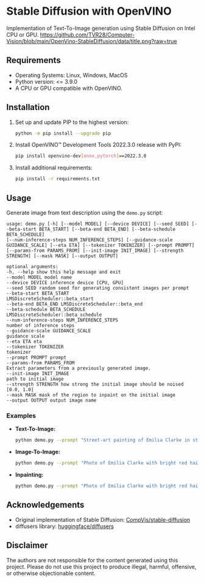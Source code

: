 # Stable Diffusion with OpenVINO

Implementation of Text-To-Image generation using Stable Diffusion on Intel CPU or GPU.
https://github.com/TVR28/Computer-Vision/blob/main/OpenVino-StableDiffusion/data/title.png?raw=true

## Requirements

- Operating Systems: Linux, Windows, MacOS
- Python version: <= 3.9.0
- A CPU or GPU compatible with OpenVINO.

## Installation

1. Set up and update PIP to the highest version:
    ```bash
    python -m pip install --upgrade pip
    ```

2. Install OpenVINO™ Development Tools 2022.3.0 release with PyPI:
    ```bash
    pip install openvino-dev[onnx,pytorch]==2022.3.0
    ```

3. Install additional requirements:
    ```bash
    pip install -r requirements.txt
    ```

## Usage

Generate image from text description using the `demo.py` script:

``` 
usage: demo.py [-h] [--model MODEL] [--device DEVICE] [--seed SEED] [--beta-start BETA_START] [--beta-end BETA_END] [--beta-schedule BETA_SCHEDULE]
[--num-inference-steps NUM_INFERENCE_STEPS] [--guidance-scale GUIDANCE_SCALE] [--eta ETA] [--tokenizer TOKENIZER] [--prompt PROMPT]
[--params-from PARAMS_FROM] [--init-image INIT_IMAGE] [--strength STRENGTH] [--mask MASK] [--output OUTPUT]

optional arguments:
-h, --help show this help message and exit
--model MODEL model name
--device DEVICE inference device [CPU, GPU]
--seed SEED random seed for generating consistent images per prompt
--beta-start BETA_START
LMSDiscreteScheduler::beta_start
--beta-end BETA_END LMSDiscreteScheduler::beta_end
--beta-schedule BETA_SCHEDULE
LMSDiscreteScheduler::beta_schedule
--num-inference-steps NUM_INFERENCE_STEPS
number of inference steps
--guidance-scale GUIDANCE_SCALE
guidance scale
--eta ETA eta
--tokenizer TOKENIZER
tokenizer
--prompt PROMPT prompt
--params-from PARAMS_FROM
Extract parameters from a previously generated image.
--init-image INIT_IMAGE
path to initial image
--strength STRENGTH how strong the initial image should be noised [0.0, 1.0]
--mask MASK mask of the region to inpaint on the initial image
--output OUTPUT output image name
```


### Examples

- **Text-To-Image:**
    ```bash
    python demo.py --prompt "Street-art painting of Emilia Clarke in style of Banksy, photorealism"
    ```

- **Image-To-Image:**
    ```bash
    python demo.py --prompt "Photo of Emilia Clarke with bright red hair" --init-image ./data/input.png --strength 0.5
    ```

- **Inpainting:**
    ```bash
    python demo.py --prompt "Photo of Emilia Clarke with bright red hair" --init-image ./data/input.png --mask ./data/mask.png --strength 0.5
    ```

## Acknowledgements

- Original implementation of Stable Diffusion: [CompVis/stable-diffusion](https://github.com/CompVis/stable-diffusion)
- diffusers library: [huggingface/diffusers](https://github.com/huggingface/diffusers)

## Disclaimer

The authors are not responsible for the content generated using this project. Please do not use this project to produce illegal, harmful, offensive, or otherwise objectionable content.


